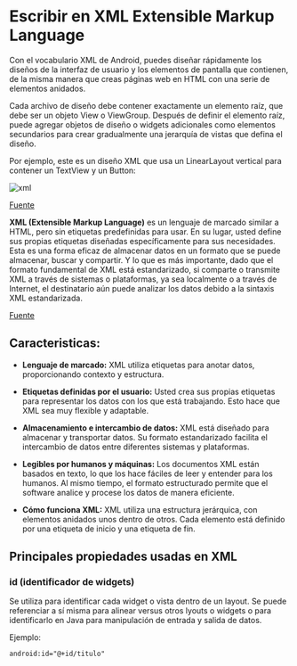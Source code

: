 # Escribir en XML Extensible Markup Language

Con el vocabulario XML de Android, puedes diseñar rápidamente los diseños de la interfaz de usuario y los elementos de pantalla que contienen, de la misma manera que creas páginas web en HTML con una serie de elementos anidados.

Cada archivo de diseño debe contener exactamente un elemento raíz, que debe ser un objeto View o ViewGroup. Después de definir el elemento raíz, puede agregar objetos de diseño o widgets adicionales como elementos secundarios para crear gradualmente una jerarquía de vistas que defina el diseño. 

Por ejemplo, este es un diseño XML que usa un LinearLayout vertical para contener un TextView y un Button:

![xml](https://github.com/josblax/AplicacionesMoviles/blob/main/Images/Captura%20de%20pantalla%202024-09-15%20113332.png)



[Fuente](https://developer.android.com/develop/ui/views/layout/declaring-layout)

**XML (Extensible Markup Language)** es un lenguaje de marcado similar a HTML, pero sin etiquetas predefinidas para usar. En su lugar, usted define sus propias etiquetas diseñadas específicamente para sus necesidades. Esta es una forma eficaz de almacenar datos en un formato que se puede almacenar, buscar y compartir. Y lo que es más importante, dado que el formato fundamental de XML está estandarizado, si comparte o transmite XML a través de sistemas o plataformas, ya sea localmente o a través de Internet, el destinatario aún puede analizar los datos debido a la sintaxis XML estandarizada.

[Fuente](https://developer.mozilla.org/en-US/docs/Web/XML/XML_introduction)

## Caracteristicas:

* **Lenguaje de marcado:** XML utiliza etiquetas para anotar datos, proporcionando contexto y estructura.

* **Etiquetas definidas por el usuario:**  Usted crea sus propias etiquetas para representar los datos con los que está trabajando. Esto hace que XML sea muy flexible y adaptable.

* **Almacenamiento e intercambio de datos:** XML está diseñado para almacenar y transportar datos. Su formato estandarizado facilita el intercambio de datos entre diferentes sistemas y plataformas.

* **Legibles por humanos y máquinas:** Los documentos XML están basados en texto, lo que los hace fáciles de leer y entender para los humanos. Al mismo tiempo, el formato estructurado permite que el software analice y procese los datos de manera eficiente.

* **Cómo funciona XML:** XML utiliza una estructura jerárquica, con elementos anidados unos dentro de otros. Cada elemento está definido por una etiqueta de inicio y una etiqueta de fin.

## Principales propiedades usadas en XML

### id (identificador de widgets)

Se utiliza para identificar cada widget o vista dentro de un layout. Se puede referenciar a sí misma para alinear versus otros lyouts o widgets o para identificarlo en Java para manipulación de entrada y salida de datos.

Ejemplo:

```XML
android:id="@+id/titulo"
```
